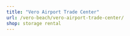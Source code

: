 ```yaml
---
title: "Vero Airport Trade Center"
url: /vero-beach/vero-airport-trade-center/
shop: storage rental
---
```

